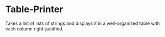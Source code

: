 # Table-Printer
Takes a list of lists of strings and displays it in a well-organized table with each column right-justified.

